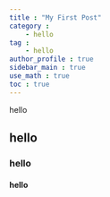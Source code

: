 ```yaml
---
title : "My First Post"
category : 
    - hello
tag :
    - hello
author_profile : true
sidebar_main : true
use_math : true
toc : true
---
```


hello

## hello

### hello


#### hello